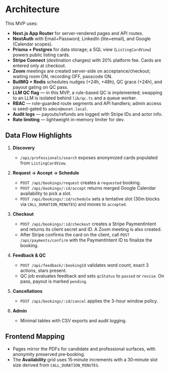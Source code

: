 # Architecture

This MVP uses:

- **Next.js App Router** for server-rendered pages and API routes.
- **NextAuth** with Email+Password, LinkedIn (lite+email), and Google (Calendar scopes).
- **Prisma + Postgres** for data storage; a SQL view (`ListingCardView`) powers public listing cards.
- **Stripe Connect** (destination charges) with 20% platform fee. Cards are entered only at checkout.
- **Zoom** meetings are created server-side on acceptance/checkout; waiting room ON, recording OFF, passcode ON.
- **BullMQ + Redis** schedules nudges (+24h, +48h), QC grace (+24h), and payout gating on QC pass.
- **LLM QC flag** — in this MVP, a rule-based QC is implemented; swapping to an LLM is isolated behind `lib/qc.ts` and a queue worker.
- **RBAC** — role-guarded route segments and API handlers; admin access is seed-gated to `admin@monet.local`.
- **Audit logs** — payouts/refunds are logged with Stripe IDs and actor info.
- **Rate limiting** — lightweight in-memory limiter for dev.

## Data Flow Highlights

1. **Discovery**
   - `/api/professionals/search` exposes anonymized cards populated from `ListingCardView`.

2. **Request → Accept → Schedule**
   - `POST /api/bookings/request` creates a `requested` booking.
   - `POST /api/bookings/:id/accept` returns merged Google Calendar availability to pick a slot.
   - `POST /api/bookings/:id/schedule` sets a tentative slot (30m blocks via `CALL_DURATION_MINUTES`) and moves to `accepted`.

3. **Checkout**
   - `POST /api/bookings/:id/checkout` creates a Stripe PaymentIntent and returns its client secret and ID. A Zoom meeting is also created.
   - After Stripe confirms the card on the client, call `POST /api/payments/confirm` with the PaymentIntent ID to finalize the booking.

4. **Feedback & QC**
   - `POST /api/feedback/:bookingId` validates word count, exact 3 actions, stars present.
   - QC job evaluates feedback and sets `qcStatus` to `passed` or `revise`. On pass, payout is marked `pending`.

5. **Cancellations**
   - `POST /api/bookings/:id/cancel` applies the 3-hour window policy.

6. **Admin**
   - Minimal tables with CSV exports and audit logging.

## Frontend Mapping

- Pages mirror the PDFs for candidate and professional surfaces, with anonymity preserved pre‑booking.
- The **Availability** grid uses 15‑minute increments with a 30‑minute slot size derived from `CALL_DURATION_MINUTES`.
